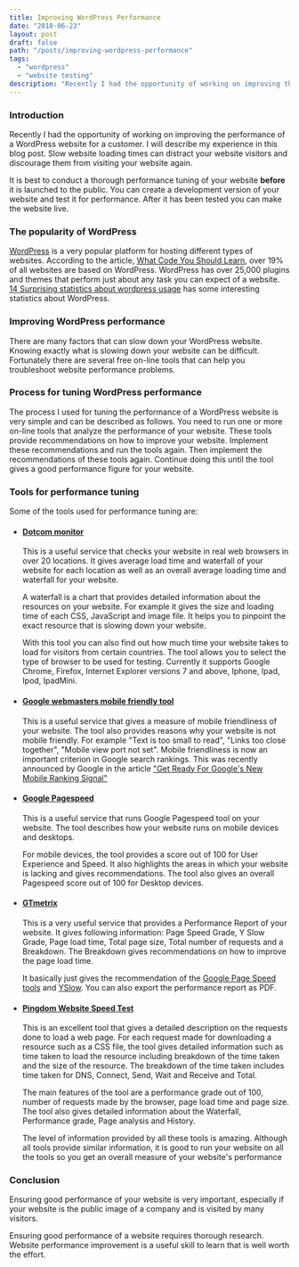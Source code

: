```yaml
---
title: Improving WordPress Performance
date: "2018-06-23"
layout: post
draft: false
path: "/posts/improving-wordpress-performance"
tags:
  - "wordpress"
  - "website testing"
description: "Recently I had the opportunity of working on improving the performance of a WordPress website for a customer. I will describe my experience in this blog post. Slow website loading times can distract your website visitors and discourage them from visiting your website again."
---
```


### Introduction
Recently I had the opportunity of working on improving the performance of a WordPress website for a customer. I will describe my experience in this blog post. Slow website loading times can distract your website visitors and discourage them from visiting your website again.

It is best to conduct a thorough performance tuning of your website **before** it is launched to the public. You can create a development version of your website and test it for performance. After it has been tested you can make the website live.

### The popularity of WordPress
[WordPress](http://wordpress.org) is a very popular platform for hosting different types of websites. According to the article, [What Code You Should Learn](http://www.whoishostingthis.com/blog/2014/09/04/learn-to-code/), over 19% of all websites are based on WordPress. WordPress has over 25,000 plugins and themes that perform just about any task you can expect of a website. [14 Surprising statistics about wordpress usage](https://managewp.com/14-surprising-statistics-about-wordpress-usage) has some interesting statistics about WordPress.

### Improving WordPress performance
There are many factors that can slow down your WordPress website. Knowing exactly what is slowing down your website can be difficult. Fortunately there are several free on-line tools that can help you troubleshoot website performance problems.

### Process for tuning WordPress performance
The process I used for tuning the performance of a WordPress website is very simple and can be described as follows. You need to run one or more on-line tools that analyze the performance of your website. These tools provide recommendations on how to improve your website. Implement these recommendations and run the tools again. Then implement the recommendations of these tools again. Continue doing this until the tool gives a good performance figure for your website.

### Tools for performance tuning
Some of the tools used for performance tuning are:

* #### [Dotcom monitor](https://www.dotcom-tools.com/website-speed-test.aspx/)
  This is a useful service that checks your website in real web browsers in over 20 locations. It gives average load time and waterfall of your website for each location as well as an overall average loading time and waterfall for your website.

  A waterfall is a chart that provides detailed information about the resources on your website. For example it gives the size and loading time of each CSS, JavaScript and image file. It helps you to pinpoint the exact resource that is slowing down your website.

  With this tool you can also find out how much time your website takes to load for visitors from certain countries. The tool allows you to select the type of browser to be used for testing. Currently it supports Google Chrome, Firefox, Internet Explorer versions 7 and above, Iphone, Ipad, Ipod, IpadMini.

* #### [Google webmasters mobile friendly tool](http://www.google.com/webmasters/tools/mobile-friendly/)
  This is a useful service that gives a measure of mobile friendliness of your website. The tool also provides reasons why your website is not mobile friendly. For example "Text is too small to read", "Links too close together", "Mobile view port not set". Mobile friendliness is now an important criterion in Google search rankings. This was recently announced by Google in the article ["Get Ready For Google's New Mobile Ranking Signal"](http://www.webpronews.com/get-ready-for-googles-new-mobile-ranking-signal-2015-01)

* #### [Google Pagespeed](http://developers.google.com/speed/pagespeed/insights/)
  This is a useful service that runs Google Pagespeed tool on your website. The tool describes how your website runs on mobile devices and desktops.

  For mobile devices, the tool provides a score out of 100 for User Experience and Speed. It also highlights the areas in which your website is lacking and gives recommendations. The tool also gives an overall Pagespeed score out of 100 for Desktop devices.

* #### [GTmetrix](http://gtmetrix.com)
  This is a very useful service that provides a Performance Report of your website. It gives following information: Page Speed Grade, Y Slow Grade, Page load time, Total page size, Total number of requests and a Breakdown. The Breakdown gives recommendations on how to improve the page load time.

  It basically just gives the recommendation of the [Google Page Speed tools](https://developers.google.com/speed/pagespeed/) and [YSlow](http://yslow.org/). You can also export the performance report as PDF.

* #### [Pingdom Website Speed Test](http://tools.pingdom.com/fpt/)
  This is an excellent tool that gives a detailed description on the requests done to load a web page. For each request made for downloading a resource such as a CSS file, the tool gives detailed information such as time taken to load the resource including breakdown of the time taken and the size of the resource. The breakdown of the time taken includes time taken for DNS, Connect, Send, Wait and Receive and Total.

  The main features of the tool are a performance grade out of 100, number of requests made by the browser, page load time and page size. The tool also gives detailed information about the Waterfall, Performance grade, Page analysis and History.

  The level of information provided by all these tools is amazing. Although all tools provide similar information, it is good to run your website on all the tools so you get an overall measure of your website's performance

### Conclusion
Ensuring good performance of your website is very important, especially if your website is the public image of a company and is visited by many visitors.

Ensuring good performance of a website requires thorough research. Website performance improvement is a useful skill to learn that is well worth the effort.
